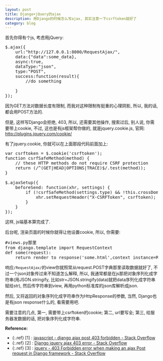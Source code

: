 ```yaml
---
layout: post
title: Django+jQuery的ajax
description: 用Django的时候怎么写ajax, 其实注意一下csrftoken就好了  
category: blog
---
```


首先你得有个js, 考虑用jQuery:
<pre>
$.ajax({
    url:"http://127.0.0.1:8000/RequestAjax/",
    data:{"data":some_data},
    async:true,
    dataType:"json",
    type:"POST",
    success:function(result){
        //do something

    }
});
</pre>
因为GET方法对数据长度有限制, 而我对这种限制有挺重的心理阴影, 所以, 我的话, 都会用POST方法的.

但是, 这样写Django会拒绝, 403, 所以, 还需要其他操作, 搜索过后, 别人说, 你需要带上cookie, 不过, 这也是有js框架帮你做的, 就是jquery.cookie.js, 官网: http://plugins.jquery.com/cookie/

有了jquery.cookie, 你就可以在上面那段代码前面加上:
<pre>
var csrftoken = $.cookie('csrftoken');
function csrfSafeMethod(method) {
    // these HTTP methods do not require CSRF protection
    return (/^(GET|HEAD|OPTIONS|TRACE)$/.test(method));
}

$.ajaxSetup({
    beforeSend: function(xhr, settings) {
        if (!csrfSafeMethod(settings.type) && !this.crossDomain) {
            xhr.setRequestHeader("X-CSRFToken", csrftoken);
        }
    }
});
</pre>
这样, js端基本算完成了.

后台呢, 渲染页面的时候你就得让他设置cookie, 所以, 你需要:
<pre>
#views.py那里
from django.template import RequestContext
def some(request):
    return render_to_response('some.html',context_instance=RequestContext(request))
</pre>
响应`/RequestAjax/`的view你就照常从request.POST字典那里读取数据就好了, 不过一个json对象传过来不知道怎么解释, 所以, 我通常都是在js那把对象序列化成字符串(用JSON.stringify, 比如str=JSON.stringify(data)就把data序列化成字符串赋给str), 然后传字符串到view, 再用python标准库的json库解析成json.

然后, 又将返回的对象序列化成字符串作为HttpResponse的参数, 当然, Django也是有json response什么的, 看需要用吧.

需要注意的几点, 第一, 需要带上csrftoken的cookie; 第二, url要写全; 第三, 给服务器发数据的话, 把对象序列化成字符串.

**Reference:**  

* {:.ref} \[1] : [javascript - django ajax post 403 forbidden - Stack Overflow](http://stackoverflow.com/questions/13035412/django-ajax-post-403-forbidden)  
* {:.ref} \[2] : [Django jquery ajax 403 error - Stack Overflow](http://stackoverflow.com/questions/7646781/django-jquery-ajax-403-error)  
* {:.ref} \[3] : [jquery - 403 Forbidden error when making an ajax Post request in Django framework - Stack Overflow](http://stackoverflow.com/questions/19333098/403-forbidden-error-when-making-an-ajax-post-request-in-django-framework)  



